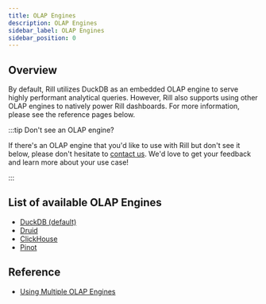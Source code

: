 ```yaml
---
title: OLAP Engines
description: OLAP Engines
sidebar_label: OLAP Engines
sidebar_position: 0
---
```

## Overview

By default, Rill utilizes DuckDB as an embedded OLAP engine to serve highly performant analytical queries. However, Rill also supports using other OLAP engines to natively power Rill dashboards. For more information, please see the reference pages below.

:::tip Don't see an OLAP engine?

If there's an OLAP engine that you'd like to use with Rill but don't see it below, please don't hesitate to [contact us](/contact). We'd love to get your feedback and learn more about your use case!

:::

## List of available OLAP Engines

- [DuckDB (default)](duckdb.md)
- [Druid](druid.md)
- [ClickHouse](clickhouse.md)
- [Pinot](pinot.md)

## Reference

- [Using Multiple OLAP Engines](multiple-olap.md)

